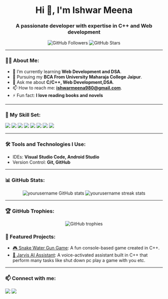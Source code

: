 <h1 align="center">Hi 👋, I'm Ishwar Meena</h1>
<h3 align="center">A passionate developer with expertise in C++ and Web development</h3>

<p align="center">
  <img src="https://img.shields.io/github/followers/Ishwar-meena?style=social" alt="GitHub Followers" />
  <img src="https://img.shields.io/github/stars/Ishwar-meena?style=social" alt="GitHub Stars" />
</p>

---

### 👨‍💻 About Me:

- 🌱 I’m currently learning **Web Development and DSA**.
- 💼 Pursuing my **BCA From University Maharaja College Jaipur**.
- 💬 Ask me about **C/C++, Web Development,DSA**.
- 📫 How to reach me: **ishwarmeena980@gmail.com**.
- ⚡ Fun fact: **I love reading books and novels**

---

### 🚀 My Skill Set:
<p align="left">
  <a href="https://www.cprogramming.com/"><img src="https://img.shields.io/badge/-C-00599C?style=flat&logo=c&logoColor=white"/></a>
  <a href="https://isocpp.org/"><img src="https://img.shields.io/badge/-C++-00599C?style=flat&logo=c%2B%2B&logoColor=white"/></a>
  <a href="https://www.python.org/"><img src="https://img.shields.io/badge/-Python-3776AB?style=flat&logo=python&logoColor=white"/></a>
  <a href="https://www.w3.org/Style/CSS/"><img src="https://img.shields.io/badge/-CSS-1572B6?style=flat&logo=css3&logoColor=white"/></a>
  <a href="https://www.w3.org/html/"><img src="https://img.shields.io/badge/HTML5-E34F26?style=flat&logo=html5&logoColor=white"/></a>
  <a href="https://developer.mozilla.org/en-US/docs/Web/JavaScript"><img src="https://img.shields.io/badge/JavaScript-F7DF1E?style=flat&logo=javascript&logoColor=black"/></a>
  <a href="https://developer.android.com/"><img src="https://img.shields.io/badge/Android-3DDC84?style=flat&logo=android&logoColor=white"/></a>
  <a href="https://www.mysql.com/"><img src="https://img.shields.io/badge/-MySQL-4479A1?style=flat&logo=mysql&logoColor=white"/></a>
</p>

---

### 🛠️ Tools and Technologies I Use:
- IDEs: **Visual Studio Code, Android Studio**
- Version Control: **Git, GitHub**
<!-- - Libraries/Frameworks: **OpenCV, CMake**
- APIs: **OpenWeather, REST APIs** -->

---

### 📊 GitHub Stats:
<p align="center">
  <img src="https://github-readme-stats.vercel.app/api?username=Ishwar-meena&show_icons=true&theme=tokyonight" alt="yourusername GitHub stats" />
  <img src="https://github-readme-streak-stats.herokuapp.com/?user=Ishwar-meena&theme=tokyonight" alt="yourusername streak stats" />
</p>

---

### 🏆 GitHub Trophies:
<p align="center">
  <img src="https://github-profile-trophy.vercel.app/?username=Ishwar-meena&theme=onedark&row=2&column=3" alt="GitHub trophies" />
</p>



### 🌟 Featured Projects:
- [🎮 Snake Water Gun Game](https://github.com/Ishwar-meena/snake-water-gun-game): A fun console-based game created in C++.
- [🤖 Jarvis AI Assistant](https://github.com/Ishwar-meena/jarvis-ai-assistant): A voice-activated assistant built in C++ that perform many tasks like shut down pc play a game with you etc.

---

### 📫 Connect with me:
<p align="left">
  <a href="https://linkedin.com/in/yourusername"><img src="https://img.shields.io/badge/LinkedIn-%230077B5.svg?style=flat&logo=linkedin&logoColor=white"/></a>
  <a href="https://twitter.com/Ishwarmeena_x"><img src="https://img.shields.io/badge/Twitter-%231DA1F2.svg?style=flat&logo=twitter&logoColor=white"/></a>
</p>

